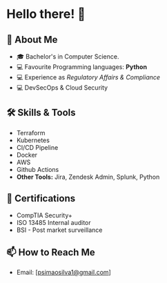 # Hello there! 👋  


## 🚀 About Me  
- 🎓 Bachelor's in Computer Science.
- 💻 Favourite Programming languages: **Python**  
- 💻 Experience as *Regulatory Affairs & Compliance*
- 💻 DevSecOps & Cloud Security
## 🛠️ Skills & Tools  
- Terraform
- Kubernetes
- CI/CD Pipeline
- Docker
- AWS
- Github Actions
- **Other Tools:** Jira, Zendesk Admin, Splunk, Python

## 🌟 Certifications
- CompTIA Security+ 
- ISO 13485 Internal auditor
- BSI - Post market surveillance 


## 📫 How to Reach Me  
- Email: [psimaosilva1@gmail.com]

